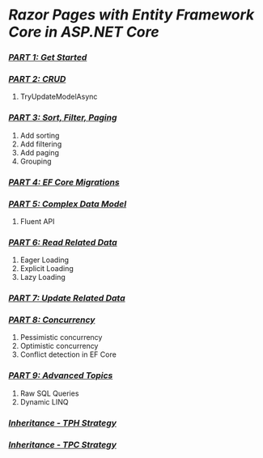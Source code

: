 # ***Razor Pages with Entity Framework Core in ASP.NET Core***

### [*PART 1: Get Started*](https://learn.microsoft.com/en-us/aspnet/core/data/ef-rp/intro?view=aspnetcore-7.0&tabs=visual-studio)

### [*PART 2: CRUD*](https://learn.microsoft.com/en-us/aspnet/core/data/ef-rp/crud?view=aspnetcore-7.0)
1. TryUpdateModelAsync

### [*PART 3: Sort, Filter, Paging*](https://learn.microsoft.com/en-us/aspnet/core/data/ef-rp/sort-filter-page?view=aspnetcore-7.0)
1. Add sorting
2. Add filtering
3. Add paging
4. Grouping

### [*PART 4: EF Core Migrations*](https://learn.microsoft.com/en-us/aspnet/core/data/ef-rp/migrations?view=aspnetcore-7.0&tabs=visual-studio)

### [*PART 5: Complex Data Model*](https://learn.microsoft.com/en-us/aspnet/core/data/ef-rp/complex-data-model?view=aspnetcore-7.0&tabs=visual-studio)
1. Fluent API

### [*PART 6: Read Related Data*](https://learn.microsoft.com/en-us/aspnet/core/data/ef-rp/read-related-data?view=aspnetcore-7.0&tabs=visual-studio)
1. Eager Loading
2. Explicit Loading
3. Lazy Loading

### [*PART 7: Update Related Data*](https://learn.microsoft.com/en-us/aspnet/core/data/ef-rp/update-related-data?view=aspnetcore-7.0)

### [*PART 8: Concurrency*](https://learn.microsoft.com/en-us/aspnet/core/data/ef-rp/update-related-data?view=aspnetcore-7.0)
1. Pessimistic concurrency
2. Optimistic concurrency
3. Conflict detection in EF Core

### [*PART 9: Advanced Topics*](https://learn.microsoft.com/en-us/aspnet/core/data/ef-mvc/advanced?view=aspnetcore-7.0)
1. Raw SQL Queries
2. Dynamic LINQ

### [*Inheritance - TPH Strategy*](https://learn.microsoft.com/en-us/aspnet/core/data/ef-mvc/inheritance?view=aspnetcore-7.0)

### [*Inheritance - TPC Strategy*](https://www.learnentityframeworkcore.com/inheritance/table-per-concrete)
